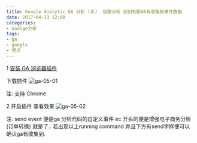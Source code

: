 ```yaml
---
title: Google Analytic GA 分析 (五)  谷歌分析 如何判断GA有收集到事件数据
date: 2017-04-13 12:00
categories:
- Goolge分析
tags:
- ga
- google
- 埋点
---
```

1 [安装 GA 浏览器插件](https://chrome.google.com/webstore/detail/google-analytics-debugger/jnkmfdileelhofjcijamephohjechhna?hl=en)

下载插件
![ga-05-01](http://blog.studio515.cn/ga-05-01.png)

注: 支持 Chrome

2 开启插件 查看效果
![ga-05-02](http://blog.studio515.cn/ga-05-02.png)

注: send event 便是ga 分析代码的自定义事件
    ec  开头的便是增强电子商务分析 (订单转换)  就是了..
    若出现以上running command 并且下方有send字样便可以确认ga有收集到.


